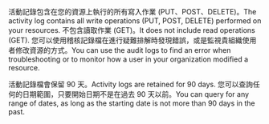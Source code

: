 <span data-ttu-id="2b8d3-101">活動記錄包含在您的資源上執行的所有寫入作業 (PUT、POST、DELETE)。</span><span class="sxs-lookup"><span data-stu-id="2b8d3-101">The activity log contains all write operations (PUT, POST, DELETE) performed on your resources.</span></span> <span data-ttu-id="2b8d3-102">不包含讀取作業 (GET)。</span><span class="sxs-lookup"><span data-stu-id="2b8d3-102">It does not include read operations (GET).</span></span> <span data-ttu-id="2b8d3-103">您可以使用稽核記錄檔在進行疑難排解時發現錯誤，或是監視貴組織使用者修改資源的方式。</span><span class="sxs-lookup"><span data-stu-id="2b8d3-103">You can use the audit logs to find an error when troubleshooting or to monitor how a user in your organization modified a resource.</span></span>

<span data-ttu-id="2b8d3-104">活動記錄檔會保留 90 天。</span><span class="sxs-lookup"><span data-stu-id="2b8d3-104">Activity logs are retained for 90 days.</span></span> <span data-ttu-id="2b8d3-105">您可以查詢任何的日期範圍，只要開始日期不是在過去 90 天以前。</span><span class="sxs-lookup"><span data-stu-id="2b8d3-105">You can query for any range of dates, as long as the starting date is not more than 90 days in the past.</span></span>

